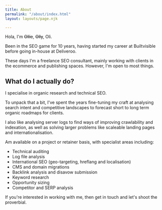 ```yaml
---
title: About
permalink: "/about/index.html"
layout: layouts/page.njk

---
```

Hola, I'm ~~Ollie~~, ~~Olly~~, Oli.

Been in the SEO game for 10 years, having started my career at Builtvisible before going in-house at Deliveroo.

These days I'm a freelance SEO consultant, mainly working with clients in the ecommerce and publishing spaces. However, I'm open to most things.

## What do I actually do?

I specialise in organic research and technical SEO.

To unpack that a bit, I've spent the years fine-tuning my craft at analysing search intent and competitive landscapes to forecast short to long term organic roadmaps for clients.

I also like analysing server logs to find ways of improving crawlability and indexation, as well as solving larger problems like scaleable landing pages and internationalisation.

Am available on a project or retainer basis, with specialist areas including:

* Technical auditing
* Log file analysis
* International SEO (geo-targeting, hreflang and localisation)
* CMS and domain migrations
* Backlink analysis and disavow submission
* Keyword research
* Opportunity sizing
* Competitor and SERP analysis

If you're interested in working with me, then get in touch and let's shoot the proverbial.